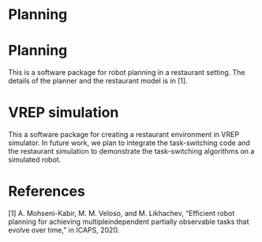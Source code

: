 # Planning

# Planning

This is a software package for robot planning in a restaurant setting. The details of the planner and the restaurant model is in [1].

# VREP simulation 

This a software package for creating a restaurant environment in VREP simulator. In future work, we plan to integrate the task-switching code and the restaurant simulation to demonstrate the task-switching algorithms on a simulated robot.

# References

[1] A. Mohseni-Kabir, M. M. Veloso, and M. Likhachev, “Efficient robot planning for achieving multipleindependent partially observable tasks that evolve over time,” in ICAPS, 2020.


